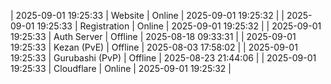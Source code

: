 | 2025-09-01 19:25:33 | Website | Online | 2025-09-01 19:25:32 |
| 2025-09-01 19:25:33 | Registration | Online | 2025-09-01 19:25:32 |
| 2025-09-01 19:25:33 | Auth Server | Offline | 2025-08-18 09:33:31 |
| 2025-09-01 19:25:33 | Kezan (PvE) | Offline | 2025-08-03 17:58:02 |
| 2025-09-01 19:25:33 | Gurubashi (PvP) | Offline | 2025-08-23 21:44:06 |
| 2025-09-01 19:25:33 | Cloudflare | Online | 2025-09-01 19:25:32 |
